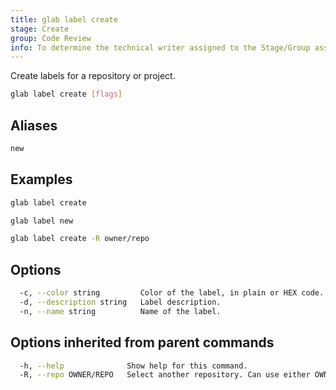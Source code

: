 ```yaml
---
title: glab label create
stage: Create
group: Code Review
info: To determine the technical writer assigned to the Stage/Group associated with this page, see https://about.gitlab.com/handbook/product/ux/technical-writing/#assignments
---
```


<!--
This documentation is auto generated by a script.
Please do not edit this file directly. Run `make gen-docs` instead.
-->

Create labels for a repository or project.

```bash title="terminal"
glab label create [flags]
```

## Aliases

```bash title="terminal"
new
```

## Examples

```bash title="terminal"
glab label create

glab label new

glab label create -R owner/repo
```

## Options

```bash title="terminal"
  -c, --color string         Color of the label, in plain or HEX code. (default "#428BCA")
  -d, --description string   Label description.
  -n, --name string          Name of the label.
```

## Options inherited from parent commands

```bash title="terminal"
  -h, --help              Show help for this command.
  -R, --repo OWNER/REPO   Select another repository. Can use either OWNER/REPO or `GROUP/NAMESPACE/REPO` format. Also accepts full URL or Git URL.
```
